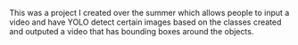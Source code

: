 This was a project I created over the summer which allows people to input a video and have YOLO detect certain images based on the classes created and outputed a video that has bounding boxes around the objects. 
